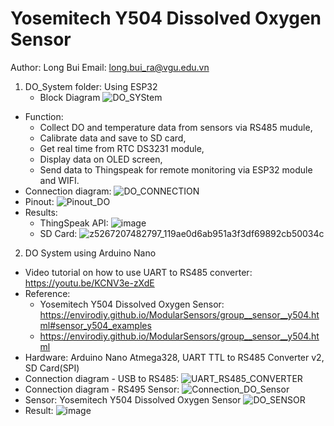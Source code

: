 # Yosemitech Y504 Dissolved Oxygen Sensor
   Author: Long Bui
   Email: long.bui_ra@vgu.edu.vn
1. DO_System folder: Using ESP32
   - Block Diagram
   ![DO_SYStem](https://github.com/BuiNgocLong01/Yosemitech_Y504_Dissolved_Oxygen_Sensor/assets/93063745/30d05209-8912-4521-9fb7-692ca1b1d1aa)
  - Function:
    -	Collect DO and temperature data from sensors via RS485 mudule,
    -	Calibrate data and save to SD card,
    -	Get real time from RTC DS3231 module,
    -	Display data on OLED screen,
    -	Send data to Thingspeak for remote monitoring via ESP32 module and WIFI.
   - Connection diagram: ![DO_CONNECTION](https://github.com/BuiNgocLong01/Yosemitech_Y504_Dissolved_Oxygen_Sensor/assets/93063745/264f7f94-e82c-4a02-aa19-2d17274fbac1)
   - Pinout: ![Pinout_DO](https://github.com/BuiNgocLong01/Yosemitech_Y504_Dissolved_Oxygen_Sensor/assets/93063745/471e5daa-a1bd-4826-a217-421e0b83cb47)
   - Results:
     - ThingSpeak API: ![image](https://github.com/BuiNgocLong01/Yosemitech_Y504_Dissolved_Oxygen_Sensor/assets/93063745/fd6e67b0-ce73-49bb-8496-409ef9da1cb6)
     - SD Card: ![z5267207482797_119ae0d6ab951a3f3df69892cb50034c](https://github.com/BuiNgocLong01/Yosemitech_Y504_Dissolved_Oxygen_Sensor/assets/93063745/a74cc89e-b1f6-4471-b233-989142e78bc7)


2. DO System using Arduino Nano
- Video tutorial on how to use UART to RS485 converter: https://youtu.be/KCNV3e-zXdE
- Reference:
  + Yosemitech Y504 Dissolved Oxygen Sensor: https://envirodiy.github.io/ModularSensors/group__sensor__y504.html#sensor_y504_examples
  + https://envirodiy.github.io/ModularSensors/group__sensor__y504.html
- Hardware: Arduino Nano Atmega328, UART TTL to RS485 Converter v2, SD Card(SPI)
- Connection diagram - USB to RS485: ![UART_RS485_CONVERTER](https://github.com/BuiNgocLong01/Yosemitech_Y504_Dissolved_Oxygen_Sensor/assets/93063745/d759db0a-2ccd-4c3c-bc3a-fd8efb83692e)
- Connection diagram - RS495 Sensor: ![Connection_DO_Sensor](https://github.com/BuiNgocLong01/Yosemitech_Y504_Dissolved_Oxygen_Sensor/assets/93063745/37b346ac-12d2-4c7d-86f0-4d6619a82492)
- Sensor: Yosemitech Y504 Dissolved Oxygen Sensor 
![DO_SENSOR](https://github.com/BuiNgocLong01/Yosemitech_Y504_Dissolved_Oxygen_Sensor/assets/93063745/64eb4f3e-d37b-4299-97f0-2fba5e45c363)
- Result: ![image](https://github.com/BuiNgocLong01/Yosemitech_Y504_Dissolved_Oxygen_Sensor/assets/93063745/f1215d36-1407-4583-974d-7fed50f27f1b)

